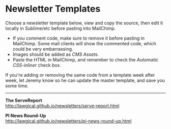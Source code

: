 # Newsletter Templates

Choose a newsletter template below, view and copy the source, then edit it locally in Sublime/etc before pasting into MailChimp.

* If you comment code, make sure to remove it before pasting in MailChimp. Some mail clients will show the commented code, which could be very embarrassing.
* Images should be added as *CMS Assets.*
* Paste the HTML in MailChimp, and remember to check the *Automatic CSS-inliner* check box.

If you're adding or removing the same code from a template week after week, let Jeremy know so he can update the master template, and save you some time.

---

**The ServeReport**  
http://lawgical.github.io/newsletters/serve-report.html

**PI News Round-Up**  
http://lawgical.github.io/newsletters/pi-news-round-up.html
